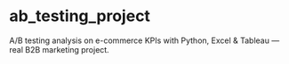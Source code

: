 # ab_testing_project
A/B testing analysis on e-commerce KPIs with Python, Excel &amp; Tableau — real B2B marketing project.
